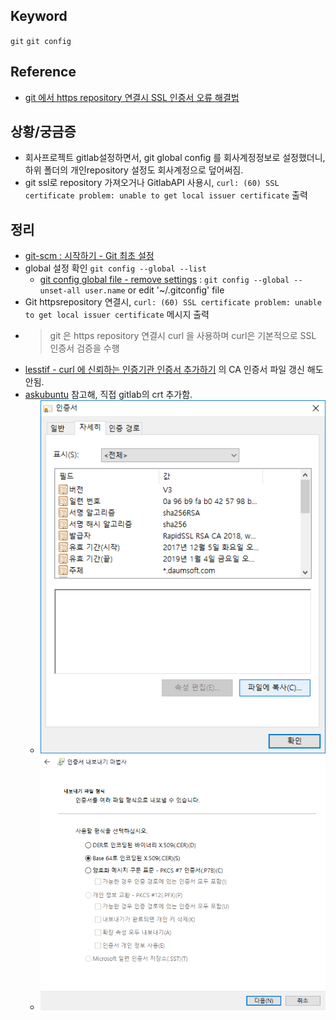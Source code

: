 ## Keyword
`git` `git config`

## Reference
- [git 에서 https repository 연결시 SSL 인증서 오류 해결법](https://www.lesstif.com/pages/viewpage.action?pageId=14090808)

## 상황/궁금증
- 회사프로젝트 gitlab설정하면서, git global config 를 회사계정정보로 설정했더니, 하위 폴더의 개인repository 설정도 회사계정으로 덮어써짐.
- git ssl로 repository 가져오거나 GitlabAPI 사용시, `curl: (60) SSL certificate problem: unable to get local issuer certificate` 출력

## 정리
- [git-scm : 시작하기 - Git 최초 설정](https://git-scm.com/book/ko/v2/%EC%8B%9C%EC%9E%91%ED%95%98%EA%B8%B0-Git-%EC%B5%9C%EC%B4%88-%EC%84%A4%EC%A0%95)
- global 설정 확인 `git config --global --list`
  - [git config global file - remove settings](https://askubuntu.com/questions/206449/git-config-global-file-remove-settings) : `git config --global --unset-all user.name` or edit '~/.gitconfig' file
- Git httpsrepository 연결시, `curl: (60) SSL certificate problem: unable to get local issuer certificate` 메시지 출력
 - > git 은 https repository 연결시 curl 을 사용하며  curl은 기본적으로 SSL 인증서 검증을 수행
 - [lesstif - curl 에 신뢰하는 인증기관 인증서 추가하기](https://www.lesstif.com/pages/viewpage.action?pageId=15892500) 의 CA 인증서 파일 갱신 해도 안됨.
 - [askubuntu](https://askubuntu.com/questions/702882/curl-60-ssl-certificate-problem-unable-to-get-local-issuer-certificate) 참고해, 직접 gitlab의 crt 추가함.
   - ![Website certification download](Image/CurlSslDown01.png)
   - ![Website certification download](Image/CurlSslDown02.png)
